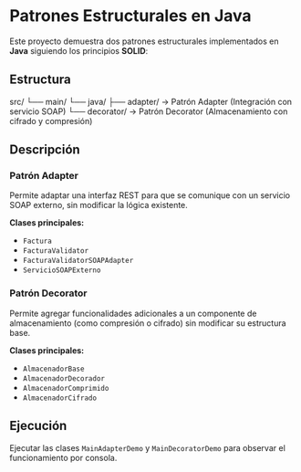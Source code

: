 # Patrones Estructurales en Java

Este proyecto demuestra dos patrones estructurales implementados en **Java** siguiendo los principios **SOLID**:

## Estructura
src/
└── main/
└── java/
├── adapter/ → Patrón Adapter (Integración con servicio SOAP)
└── decorator/ → Patrón Decorator (Almacenamiento con cifrado y compresión)


## Descripción

### Patrón Adapter
Permite adaptar una interfaz REST para que se comunique con un servicio SOAP externo, sin modificar la lógica existente.

**Clases principales:**
- `Factura`
- `FacturaValidator`
- `FacturaValidatorSOAPAdapter`
- `ServicioSOAPExterno`

### Patrón Decorator
Permite agregar funcionalidades adicionales a un componente de almacenamiento (como compresión o cifrado) sin modificar su estructura base.

**Clases principales:**
- `AlmacenadorBase`
- `AlmacenadorDecorador`
- `AlmacenadorComprimido`
- `AlmacenadorCifrado`

## Ejecución
Ejecutar las clases `MainAdapterDemo` y `MainDecoratorDemo` para observar el funcionamiento por consola.

